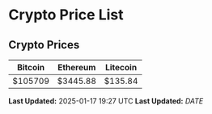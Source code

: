# Crypto Price List

## Crypto Prices
| Bitcoin | Ethereum | Litecoin |
| ------- | -------- | -------- |
| $105709 | $3445.88 | $135.84 |
**Last Updated:** 2025-01-17 19:27 UTC
**Last Updated:** $DATE$
